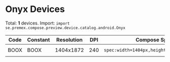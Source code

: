 # Onyx Devices

Total: **1** devices. Import: `import se.premex.compose.preview.device.catalog.android.Onyx`

| Code | Constant | Resolution | DPI | Compose Spec | Preview Usage |
|------|----------|------------|-----|-------------|---------------|
| BOOX | BOOX | 1404x1872 | 240 | `spec:width=1404px,height=1872px,dpi=240` | `@Preview(device = Onyx.BOOX)` |

<!-- Generated automatically. Do not edit manually. -->
